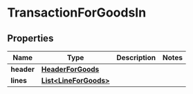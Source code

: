 
# TransactionForGoodsIn

## Properties
Name | Type | Description | Notes
------------ | ------------- | ------------- | -------------
**header** | [**HeaderForGoods**](HeaderForGoods.md) |  | 
**lines** | [**List&lt;LineForGoods&gt;**](LineForGoods.md) |  | 



